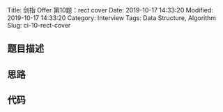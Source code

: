Title: 剑指 Offer 第10题：rect cover
Date: 2019-10-17 14:33:20
Modified: 2019-10-17 14:33:20
Category: Interview
Tags: Data Structure, Algorithm
Slug: ci-10-rect-cover
## 题目描述
## 思路
## 代码